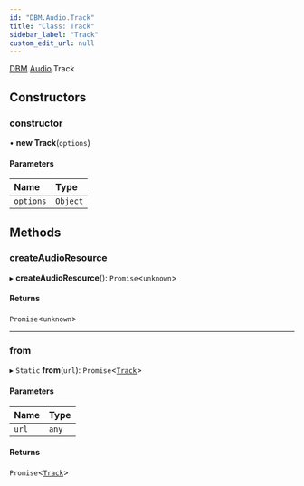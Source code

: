 ```yaml
---
id: "DBM.Audio.Track"
title: "Class: Track"
sidebar_label: "Track"
custom_edit_url: null
---
```


[DBM](../namespaces/DBM.md).[Audio](../namespaces/DBM.Audio.md).Track

## Constructors

### constructor

• **new Track**(`options`)

#### Parameters

| Name | Type |
| :------ | :------ |
| `options` | `Object` |

## Methods

### createAudioResource

▸ **createAudioResource**(): `Promise`<`unknown`\>

#### Returns

`Promise`<`unknown`\>

___

### from

▸ `Static` **from**(`url`): `Promise`<[`Track`](DBM.Audio.Track.md)\>

#### Parameters

| Name | Type |
| :------ | :------ |
| `url` | `any` |

#### Returns

`Promise`<[`Track`](DBM.Audio.Track.md)\>
